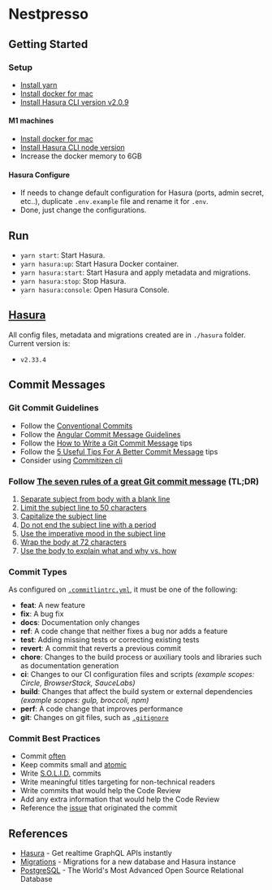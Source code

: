# Nestpresso

## Getting Started

### Setup

- [Install yarn](https://yarnpkg.com/)
- [Install docker for mac](https://docs.docker.com/docker-for-mac/install/)
- [Install Hasura CLI version v2.0.9](https://hasura.io/docs/latest/graphql/core/hasura-cli/install-hasura-cli.html#install-hasura-cli)

#### M1 machines

- [Install docker for mac](https://docs.docker.com/docker-for-mac/apple-m1/)
- [Install Hasura CLI node version](https://hasura.io/docs/1.0/graphql/core/hasura-cli/install-hasura-cli.html#install-through-npm)
- Increase the docker memory to 6GB

#### Hasura Configure

- If needs to change default configuration for Hasura (ports, admin secret, etc..), duplicate `.env.example` file and rename it for `.env`.
- Done, just change the configurations.

## Run

- `yarn start`: Start Hasura.
- `yarn hasura:up`: Start Hasura Docker container.
- `yarn hasura:start`: Start Hasura and apply metadata and migrations.
- `yarn hasura:stop`: Stop Hasura.
- `yarn hasura:console`: Open Hasura Console.

## [Hasura](https://hasura.io/docs/latest/graphql/core/getting-started/index.html)

All config files, metadata and migrations created are in `./hasura` folder. Current version is:

- `v2.33.4`

## Commit Messages

### Git Commit Guidelines

- Follow the [Conventional Commits](https://conventionalcommits.org/)
- Follow the [Angular Commit Message Guidelines](https://github.com/angular/angular/blob/master/CONTRIBUTING.md#-commit-message-guidelines)
- Follow the [How to Write a Git Commit Message](http://chris.beams.io/posts/git-commit/) tips
- Follow the [5 Useful Tips For A Better Commit Message](https://robots.thoughtbot.com/5-useful-tips-for-a-better-commit-message) tips
- Consider using [Commitizen cli](http://commitizen.github.io/cz-cli/)

### Follow [The seven rules of a great Git commit message](https://chris.beams.io/posts/git-commit/) (TL;DR)

1. [Separate subject from body with a blank line](https://chris.beams.io/posts/git-commit/#separate)
2. [Limit the subject line to 50 characters](https://chris.beams.io/posts/git-commit/#limit-50)
3. [Capitalize the subject line](https://chris.beams.io/posts/git-commit/#capitalize)
4. [Do not end the subject line with a period](https://chris.beams.io/posts/git-commit/#end)
5. [Use the imperative mood in the subject line](https://chris.beams.io/posts/git-commit/#imperative)
6. [Wrap the body at 72 characters](https://chris.beams.io/posts/git-commit/#wrap-72)
7. [Use the body to explain what and why vs. how](https://chris.beams.io/posts/git-commit/#why-not-how)

### Commit Types

As configured on [`.commitlintrc.yml`](https://commitlint.js.org/#/reference-configuration), it must be one of the following:

- **feat**: A new feature
- **fix**: A bug fix
- **docs**: Documentation only changes
- **ref**: A code change that neither fixes a bug nor adds a feature
- **test**: Adding missing tests or correcting existing tests
- **revert**: A commit that reverts a previous commit
- **chore**: Changes to the build process or auxiliary tools and libraries such as documentation generation
- **ci**: Changes to our CI configuration files and scripts _(example scopes: Circle, BrowserStack, SauceLabs)_
- **build**: Changes that affect the build system or external dependencies _(example scopes: gulp, broccoli, npm)_
- **perf**: A code change that improves performance
- **git**: Changes on git files, such as [`.gitignore`](https://git-scm.com/docs/gitignore)

### Commit Best Practices

- Commit [often](https://sethrobertson.github.io/GitBestPractices/#sausage_metaphor)
- Keep commits small and [atomic](https://www.freshconsulting.com/atomic-commits/)
- Write [S.O.L.I.D.](https://youtu.be/e9K1gHYIE2c) commits
- Write meaningful titles targeting for non-technical readers
- Write commits that would help the Code Review
- Add any extra information that would help the Code Review
- Reference the [issue](https://help.github.com/en/articles/autolinked-references-and-urls) that originated the commit

## References

- [Hasura](https://docs.hasura.io/1.0/graphql/manual/index.html) - Get realtime GraphQL APIs instantly
- [Migrations](https://docs.hasura.io/1.0/graphql/manual/migrations/new-database.html) - Migrations for a new database and Hasura instance
- [PostgreSQL](https://www.postgresql.org/) - The World's Most Advanced Open Source Relational Database

